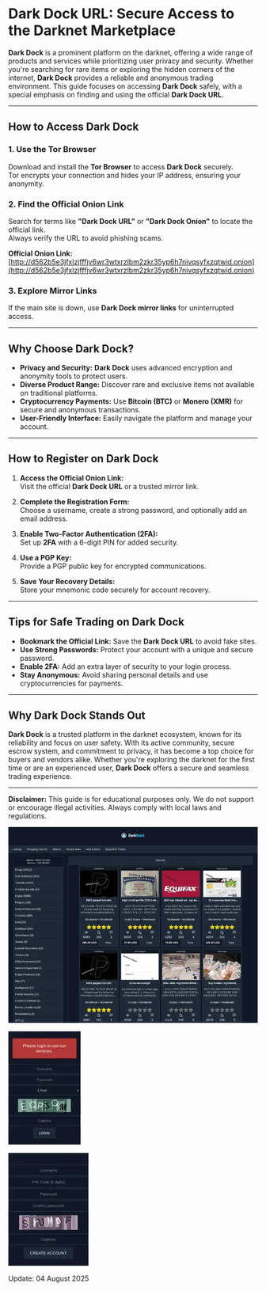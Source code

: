 # Dark Dock URL: Secure Access to the Darknet Marketplace  

**Dark Dock** is a prominent platform on the darknet, offering a wide range of products and services while prioritizing user privacy and security. Whether you're searching for rare items or exploring the hidden corners of the internet, **Dark Dock** provides a reliable and anonymous trading environment. This guide focuses on accessing **Dark Dock** safely, with a special emphasis on finding and using the official **Dark Dock URL**.  

---

## How to Access Dark Dock  

### 1. **Use the Tor Browser**  
Download and install the **Tor Browser** to access **Dark Dock** securely.  
Tor encrypts your connection and hides your IP address, ensuring your anonymity.  

### 2. **Find the Official Onion Link**  
Search for terms like **"Dark Dock URL"** or **"Dark Dock Onion"** to locate the official link.  
Always verify the URL to avoid phishing scams.  

**Official Onion Link:** [http://d562b5e3jfxlzjfffjv6wr3wtxrzlbm2zkr35yp6h7nivqsyfxzqtwid.onion](http://d562b5e3jfxlzjfffjv6wr3wtxrzlbm2zkr35yp6h7nivqsyfxzqtwid.onion)  

### 3. **Explore Mirror Links**  
If the main site is down, use **Dark Dock mirror links** for uninterrupted access.  

---

## Why Choose Dark Dock?  

- **Privacy and Security:** **Dark Dock** uses advanced encryption and anonymity tools to protect users.  
- **Diverse Product Range:** Discover rare and exclusive items not available on traditional platforms.  
- **Cryptocurrency Payments:** Use **Bitcoin (BTC)** or **Monero (XMR)** for secure and anonymous transactions.  
- **User-Friendly Interface:** Easily navigate the platform and manage your account.  

---

## How to Register on Dark Dock  

1. **Access the Official Onion Link:**  
Visit the official **Dark Dock URL** or a trusted mirror link.  

2. **Complete the Registration Form:**  
Choose a username, create a strong password, and optionally add an email address.  

3. **Enable Two-Factor Authentication (2FA):**  
Set up **2FA** with a 6-digit PIN for added security.  

4. **Use a PGP Key:**  
Provide a PGP public key for encrypted communications.  

5. **Save Your Recovery Details:**  
Store your mnemonic code securely for account recovery.  

---

## Tips for Safe Trading on Dark Dock  

- **Bookmark the Official Link:** Save the **Dark Dock URL** to avoid fake sites.  
- **Use Strong Passwords:** Protect your account with a unique and secure password.  
- **Enable 2FA:** Add an extra layer of security to your login process.  
- **Stay Anonymous:** Avoid sharing personal details and use cryptocurrencies for payments.  

---

## Why Dark Dock Stands Out  

**Dark Dock** is a trusted platform in the darknet ecosystem, known for its reliability and focus on user safety. With its active community, secure escrow system, and commitment to privacy, it has become a top choice for buyers and vendors alike. Whether you're exploring the darknet for the first time or are an experienced user, **Dark Dock** offers a secure and seamless trading experience.  

---

**Disclaimer:** This guide is for educational purposes only. We do not support or encourage illegal activities. Always comply with local laws and regulations.  

<a href="http://d562b5e3jfxlzjfffjv6wr3wtxrzlbm2zkr35yp6h7nivqsyfxzqtwid.onion"><img src="/components/options.webp" alt="Dark Dock Preview" style="max-width: 100%;"></a>
  
<a href="http://d562b5e3jfxlzjfffjv6wr3wtxrzlbm2zkr35yp6h7nivqsyfxzqtwid.onion"><img src="/components/icon.webp" alt="Dark Dock Login" style="max-width: 100%;"></a>
  
<a href="http://d562b5e3jfxlzjfffjv6wr3wtxrzlbm2zkr35yp6h7nivqsyfxzqtwid.onion"><img src="/components/snap.webp" alt="Dark Dock Register" style="max-width: 100%;"></a>

Update:  04 August 2025
